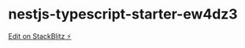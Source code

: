 # nestjs-typescript-starter-ew4dz3

[Edit on StackBlitz ⚡️](https://stackblitz.com/edit/nestjs-typescript-starter-ew4dz3)